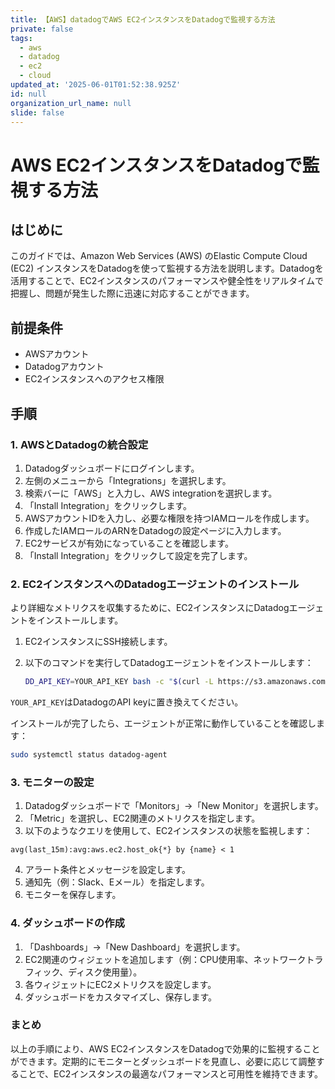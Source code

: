 ```yaml
---
title: 【AWS】datadogでAWS EC2インスタンスをDatadogで監視する方法
private: false
tags:
  - aws
  - datadog
  - ec2
  - cloud
updated_at: '2025-06-01T01:52:38.925Z'
id: null
organization_url_name: null
slide: false
---
```



# AWS EC2インスタンスをDatadogで監視する方法

## はじめに

このガイドでは、Amazon Web Services (AWS) のElastic Compute Cloud (EC2) インスタンスをDatadogを使って監視する方法を説明します。Datadogを活用することで、EC2インスタンスのパフォーマンスや健全性をリアルタイムで把握し、問題が発生した際に迅速に対応することができます。

## 前提条件

- AWSアカウント
- Datadogアカウント
- EC2インスタンスへのアクセス権限

## 手順

### 1. AWSとDatadogの統合設定

1. Datadogダッシュボードにログインします。
2. 左側のメニューから「Integrations」を選択します。
3. 検索バーに「AWS」と入力し、AWS integrationを選択します。
4. 「Install Integration」をクリックします。
5. AWSアカウントIDを入力し、必要な権限を持つIAMロールを作成します。
6. 作成したIAMロールのARNをDatadogの設定ページに入力します。
7. EC2サービスが有効になっていることを確認します。
8. 「Install Integration」をクリックして設定を完了します。

### 2. EC2インスタンスへのDatadogエージェントのインストール

より詳細なメトリクスを収集するために、EC2インスタンスにDatadogエージェントをインストールします。

1. EC2インスタンスにSSH接続します。
2. 以下のコマンドを実行してDatadogエージェントをインストールします：

   ```bash
   DD_API_KEY=YOUR_API_KEY bash -c "$(curl -L https://s3.amazonaws.com/dd-agent/scripts/install_script.sh)"
   ```
`YOUR_API_KEY`はDatadogのAPI keyに置き換えてください。

インストールが完了したら、エージェントが正常に動作していることを確認します：
```bash
sudo systemctl status datadog-agent
```
### 3. モニターの設定

1. Datadogダッシュボードで「Monitors」→「New Monitor」を選択します。
2. 「Metric」を選択し、EC2関連のメトリクスを指定します。
3. 以下のようなクエリを使用して、EC2インスタンスの状態を監視します：
```
avg(last_15m):avg:aws.ec2.host_ok{*} by {name} < 1
```


4. アラート条件とメッセージを設定します。
5. 通知先（例：Slack、Eメール）を指定します。
6. モニターを保存します。

### 4. ダッシュボードの作成

1. 「Dashboards」→「New Dashboard」を選択します。
2. EC2関連のウィジェットを追加します（例：CPU使用率、ネットワークトラフィック、ディスク使用量）。
3. 各ウィジェットにEC2メトリクスを設定します。
4. ダッシュボードをカスタマイズし、保存します。

### まとめ
以上の手順により、AWS EC2インスタンスをDatadogで効果的に監視することができます。定期的にモニターとダッシュボードを見直し、必要に応じて調整することで、EC2インスタンスの最適なパフォーマンスと可用性を維持できます。